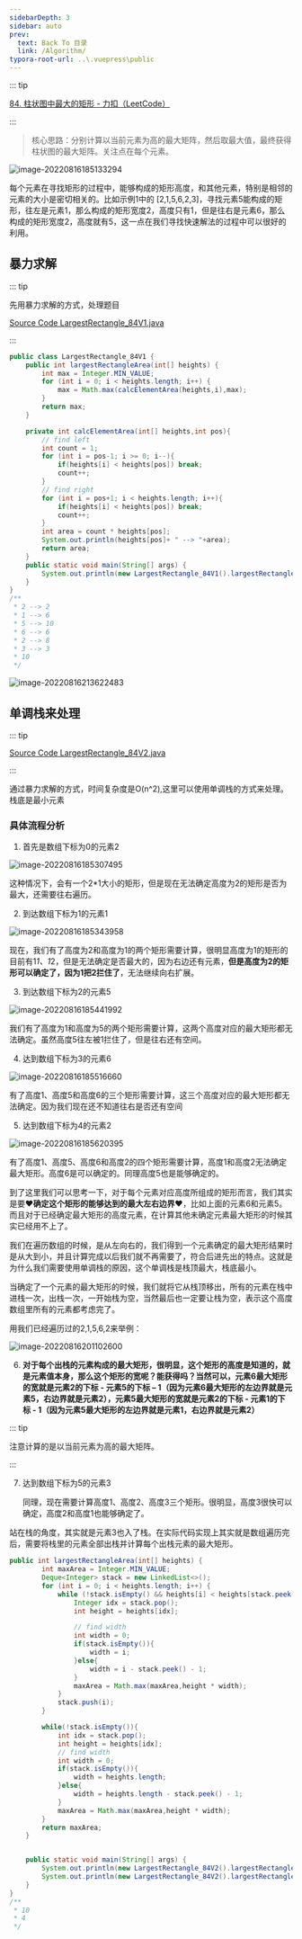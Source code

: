 ```yaml
---
sidebarDepth: 3
sidebar: auto
prev:
  text: Back To 目录
  link: /Algorithm/
typora-root-url: ..\.vuepress\public
---
```




::: tip

[84. 柱状图中最大的矩形 - 力扣（LeetCode）](https://leetcode.cn/problems/largest-rectangle-in-histogram/)

:::

> 核心思路：分别计算以当前元素为高的最大矩阵，然后取最大值，最终获得柱状图的最大矩阵。关注点在每个元素。



![image-20220816185133294](/images/algorithm/image-20220816185133294.png)

每个元素在寻找矩形的过程中，能够构成的矩形高度，和其他元素，特别是相邻的元素的大小是密切相关的。比如示例1中的 [2,1,5,6,2,3]，寻找元素5能构成的矩形，往左是元素1，那么构成的矩形宽度2，高度只有1，但是往右是元素6，那么构成的矩形宽度2，高度就有5，这一点在我们寻找快速解法的过程中可以很好的利用。

## 暴力求解

::: tip

先用暴力求解的方式，处理题目

[Source Code LargestRectangle_84V1.java](https://github.com/Q10Viking/learncode/blob/main/algorithm/src/main/java/org/hzz/stack/LargestRectangle_84V1.java)

:::

```java
public class LargestRectangle_84V1 {
    public int largestRectangleArea(int[] heights) {
        int max = Integer.MIN_VALUE;
        for (int i = 0; i < heights.length; i++) {
            max = Math.max(calcElementArea(heights,i),max);
        }
        return max;
    }

    private int calcElementArea(int[] heights,int pos){
        // find left
        int count = 1;
        for (int i = pos-1; i >= 0; i--){
            if(heights[i] < heights[pos]) break;
            count++;
        }
        // find right
        for (int i = pos+1; i < heights.length; i++){
            if(heights[i] < heights[pos]) break;
            count++;
        }
        int area = count * heights[pos];
        System.out.println(heights[pos]+ " --> "+area);
        return area;
    }
    public static void main(String[] args) {
        System.out.println(new LargestRectangle_84V1().largestRectangleArea(new int[]{2, 1, 5, 6, 2, 3}));
    }
}
/**
 * 2 --> 2
 * 1 --> 6
 * 5 --> 10
 * 6 --> 6
 * 2 --> 8
 * 3 --> 3
 * 10
 */
```

![image-20220816213622483](/images/algorithm/image-20220816213622483.png)



## 单调栈来处理

::: tip

[Source Code LargestRectangle_84V2.java](https://github.com/Q10Viking/learncode/blob/main/algorithm/src/main/java/org/hzz/stack/LargestRectangle_84V2.java)

:::

通过暴力求解的方式，时间复杂度是O(n^2),这里可以使用单调栈的方式来处理。栈底是最小元素

### 具体流程分析

1. 首先是数组下标为0的元素2

![image-20220816185307495](/images/algorithm/image-20220816185307495.png)

这种情况下，会有一个2*1大小的矩形，但是现在无法确定高度为2的矩形是否为最大，还需要往右遍历。

2. 到达数组下标为1的元素1

![image-20220816185343958](/images/algorithm/image-20220816185343958.png)

现在，我们有了高度为2和高度为1的两个矩形需要计算，很明显高度为1的矩形的目前有1*1、1*2，但是无法确定是否最大的，因为右边还有元素，**但是高度为2的矩形可以确定了，因为1把2拦住了**，无法继续向右扩展。

3. 到达数组下标为2的元素5

![image-20220816185441992](/images/algorithm/image-20220816185441992.png)

我们有了高度为1和高度为5的两个矩形需要计算，这两个高度对应的最大矩形都无法确定。虽然高度5往左被1拦住了，但是往右还有空间。

4. 达到数组下标为3的元素6

![image-20220816185516660](/images/algorithm/image-20220816185516660.png)

有了高度1、高度5和高度6的三个矩形需要计算，这三个高度对应的最大矩形都无法确定。因为我们现在还不知道往右是否还有空间

5. 达到数组下标为4的元素2

![image-20220816185620395](/images/algorithm/image-20220816185620395.png)

有了高度1、高度5、高度6和高度2的四个矩形需要计算，高度1和高度2无法确定最大矩形。高度6是可以确定的。同理高度5也是能够确定的。

到了这里我们可以思考一下，对于每个元素对应高度所组成的矩形而言，我们其实是要❤️**确定这个矩形的能够达到的最大左右边界**❤️，比如上面的元素6和元素5。而且对于已经确定最大矩形的高度元素，在计算其他未确定元素最大矩形的时候其实已经用不上了。

我们在遍历数组的时候，是从左向右的，我们得到一个元素确定的最大矩形结果时是从大到小，并且计算完成以后我们就不再需要了，符合后进先出的特点。这就是为什么我们需要使用单调栈的原因，这个单调栈是栈顶最大，栈底最小。

当确定了一个元素的最大矩形的时候，我们就将它从栈顶移出，所有的元素在栈中进栈一次，出栈一次，一开始栈为空，当然最后也一定要让栈为空，表示这个高度数组里所有的元素都考虑完了。

用我们已经遍历过的2,1,5,6,2来举例：

![image-20220816201102600](/images/algorithm/image-20220816201102600.png)

6. **对于每个出栈的元素构成的最大矩形，很明显，这个矩形的高度是知道的，就是元素值本身，那么这个矩形的宽呢？能获得吗？当然可以，元素6最大矩形的宽就是元素2的下标 - 元素5的下标 – 1（因为元素6最大矩形的左边界就是元素5，右边界就是元素2），元素5最大矩形的宽就是元素2的下标 - 元素1的下标 - 1（因为元素5最大矩形的左边界就是元素1，右边界就是元素2）** 

::: tip

注意计算的是以当前元素为高的最大矩阵。

:::

7. 达到数组下标为5的元素3

   同理，现在需要计算高度1、高度2、高度3三个矩形。很明显，高度3很快可以确定，高度2和高度1也能够确定了。

站在栈的角度，其实就是元素3也入了栈。在实际代码实现上其实就是数组遍历完后，需要将栈里的元素全部出栈并计算每个出栈元素的最大矩形。

```java
public int largestRectangleArea(int[] heights) {
        int maxArea = Integer.MIN_VALUE;
        Deque<Integer> stack = new LinkedList<>();
        for (int i = 0; i < heights.length; i++) {
            while (!stack.isEmpty() && heights[i] < heights[stack.peek()]){
                Integer idx = stack.pop();
                int height = heights[idx];

                // find width
                int width = 0;
                if(stack.isEmpty()){
                    width = i;
                }else{
                    width = i - stack.peek() - 1;
                }
                maxArea = Math.max(maxArea,height * width);
            }
            stack.push(i);
        }

        while(!stack.isEmpty()){
            int idx = stack.pop();
            int height = heights[idx];
            // find width
            int width = 0;
            if(stack.isEmpty()){
                width = heights.length;
            }else{
                width = heights.length - stack.peek() - 1;
            }
            maxArea = Math.max(maxArea,height * width);
        }
        return maxArea;
    }


    public static void main(String[] args) {
        System.out.println(new LargestRectangle_84V2().largestRectangleArea(new int[]{2, 1, 5, 6, 2, 3}));
        System.out.println(new LargestRectangle_84V2().largestRectangleArea(new int[]{2, 4}));
    }
}
/**
 * 10
 * 4
 */
```

